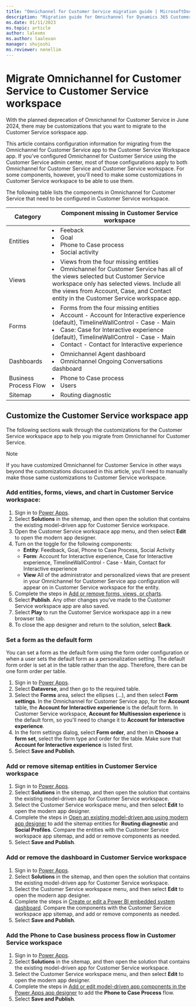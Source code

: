 ```yaml
---
title: "Omnichannel for Customer Service migration guide | MicrosoftDocs"
description: "Migration guide for Omnichannel for Dynamics 365 Customer Service to Customer Service workspace"
ms.date: 01/11/2023
ms.topic: article
author: lalexms
ms.author: laalexan
manager: shujoshi
ms.reviewer: nenellim
---
```


# Migrate Omnichannel for Customer Service to Customer Service workspace

With the planned deprecation of Omnichannel for Customer Service in June 2024, there may be customizations that you want to migrate to the Customer Service sorkspace app.  

This article contains configuration information for migrating from the Omnichannel for Customer Service app to the Customer Service Workspace app. If you've configured Omnichannel for Customer Service using the Customer Service admin center, most of those configurations apply to both Omnichannel for Customer Service and Customer Service workspace. For some components, however, you'll need to make some customizations in Customer Service workspace to be able to use them.

The following table lists the components in Omnichannel for Customer Service that need to be configured in Customer Service workspace.


|Category                   |Component missing in Customer Service workspace                            |
|---------------------------|----------------------------------------|
|Entities      |<li>Feeback</li> <li>Goal</li><li>Phone to Case process</li> <li>Social activity</li>|                    |
|Views         |<li>Views from the four missing entities</li> <li>Omnichannel for Customer Service has all of the views selected but Customer Service workspace only has selected views. Include all the views from Account, Case, and Contact entity in the Customer Service workspace app.</li>|
|Forms         |<li>Forms from the four missing entities</li><li>Account - Account for Interactive experience (default), TimelineWallControl - Case - Main </li><li> Case: Case for Interactive experience (default), TimelineWallControl - Case - Main</li><li>Contact - Contact for Interactive experience</li>|                       |
|Dashboards    |<li>Omnichannel Agent dashboard</li><li>Omnichannel Ongoing Conversations dashboard</li>| 
|Business Process Flow   |<li>Phone to Case process</li><li>Users</li>                          |
|Sitemap       |<li>Routing diagnostic</li> |

## Customize the Customer Service workspace app 

The following sections walk through the customizations for the Customer Service workspace app to help you migrate from Omnichannel for Customer Service.

> [!Note]
> If you have customized Omnichannel for Customer Service in other ways beyond the customizations discussed in this article, you'll need to manually make those same customizations to Customer Service workspace.

### Add entities, forms, views, and chart in Customer Service workspace:

1. Sign in to [Power Apps](https://make.powerapps.com/?cds-app-module-designer.isCustomPageEnabled=true&oneCdsDesigner.enableCustomCanvasPage=true).
1. Select **Solutions** in the sitemap, and then open the solution that contains the existing model-driven app for Customer Service workspace.
1. Open the Customer Service workspace app menu, and then select **Edit** to open the modern app designer.
1. Turn on the toggle for the following components:
   - **Entity**: Feedback, Goal, Phone to Case Process, Social Activity
   - **Form**: Account for Interactive experience, Case for Interactive experience, TimelineWallControl - Case - Main, Contact for Interactive experience
   - **View**
   All of the administrator and personalized views that are present in your Omnichannel for Customer Service app configuration will appear on in Customer Service workspace for the entity.
1. Complete the steps in [Add or remove forms, views, or charts](/power-apps/maker/model-driven-apps/create-add-remove-forms-views-dashboards).
1. Select **Publish**. Any other changes you've made to the Customer Service workspace app are also saved.
1. Select **Play** to run the Customer Service workspace app in a new browser tab.
1. To close the app designer and return to the solution, select **Back**.

### Set a form as the default form

You can set a form as the default form using the form order configuration or when a user sets the default form as a personalization setting. The default form order is set at in the table rather than the app. Therefore, there can be one form order per table.
1. Sign in to [Power Apps](https://make.powerapps.com/?cds-app-module-designer.isCustomPageEnabled=true&oneCdsDesigner.enableCustomCanvasPage=true).
1. Select **Dataverse**, and then go to the required table.
1. Select the **Forms** area, select the ellipses (...), and then select **Form settings**. In the Omnichannel for Customer Service app, for the **Account** table, the **Account for Interactive experience** is the default form. In Customer Service workspace, **Account for Multisession experience** is the default form, so you'll need to change it to **Account for Interactive experience**.
1. In the form settings dialog, select **Form order**, and then in **Choose a form set**, select the form type and order for the table. Make sure that **Account for Interactive experience** is listed first.
1. Select **Save and Publish**.

### Add or remove sitemap entities in Customer Service workspace

1. Sign in to [Power Apps](https://make.powerapps.com/?cds-app-module-designer.isCustomPageEnabled=true&oneCdsDesigner.enableCustomCanvasPage=true).
1. Select **Solutions** in the sitemap, and then open the solution that contains the existing model-driven app for Customer Service workspace.
1. Select the Customer Service workspace menu, and then select **Edit** to open the modern app designer.
1. Complete the steps in [Open an existing model-driven app using modern app designer](/power-apps/maker/model-driven-apps/add-page-to-model-app#open-an-existing-model-driven-app-using-modern-app-designer) to add the sitemap entities for **Routing diagnostic** and **Social Profiles**. Compare the entities with the Customer Service workspace app sitemap, and add or remove components as needed.
1. Select **Save and Publish**.

### Add or remove the dashboard in Customer Service workspace

1. Sign in to [Power Apps](https://make.powerapps.com/?cds-app-module-designer.isCustomPageEnabled=true&oneCdsDesigner.enableCustomCanvasPage=true).
1. Select **Solutions** in the sitemap, and then open the solution that contains the existing model-driven app for Customer Service workspace.
1. Select the Customer Service workspace menu, and then select **Edit** to open the modern app designer.
1. Complete the steps in [Create or edit a Power BI embedded system dashboard](/power-apps/maker/model-driven-apps/create-edit-powerbi-embedded-page). Compare the components with the Customer Service workspace app sitemap, and add or remove components as needed.
1. Select **Save and Publish**.

### Add the Phone to Case business process flow in Customer Service workspace
1. Sign in to [Power Apps](https://make.powerapps.com/?cds-app-module-designer.isCustomPageEnabled=true&oneCdsDesigner.enableCustomCanvasPage=true).
1. Select **Solutions** in the sitemap, and then open the solution that contains the existing model-driven app for Customer Service workspace.
1. Select the Customer Service workspace menu, and then select **Edit** to open the modern app designer.
1. Complete the steps in [Add or edit model-driven app components in the Power Apps app designer](/power-apps/maker/model-driven-apps/add-edit-app-components) to add the **Phone to Case Process** flow.
1. Select **Save and Publish**.
